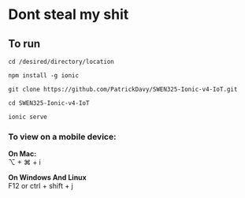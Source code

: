# Dont steal my shit
## To run

`cd /desired/directory/location`

`npm install -g ionic`

`git clone https://github.com/PatrickDavy/SWEN325-Ionic-v4-IoT.git`

`cd SWEN325-Ionic-v4-IoT`

`ionic serve`

### To view on a mobile device:

__On Mac:__  
⌥ + ⌘ + i

__On Windows And Linux__  
F12 or ctrl + shift + j
